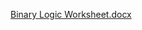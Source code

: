 [Binary Logic Worksheet.docx](https://github.com/WatchapolAreephongsa/Unit-2/files/7676317/Binary.Logic.Worksheet.docx)
